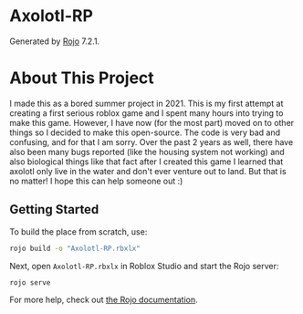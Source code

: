 # Axolotl-RP

Generated by [Rojo](https://github.com/rojo-rbx/rojo) 7.2.1.

# About This Project

I made this as a bored summer project in 2021. This is my first attempt at creating a first serious roblox game and I spent many hours into trying to make this game. However, I have now (for the most part) moved on to other things so I decided to make this open-source. The code is very bad and confusing, and for that I am sorry. Over the past 2 years as well, there have also been many bugs reported (like the housing system not working) and also biological things like that fact after I created this game I learned that axolotl only live in the water and don't ever venture out to land. But that is no matter! I hope this can help someone out :)

## Getting Started

To build the place from scratch, use:

```bash
rojo build -o "Axolotl-RP.rbxlx"
```

Next, open `Axolotl-RP.rbxlx` in Roblox Studio and start the Rojo server:

```bash
rojo serve
```

For more help, check out [the Rojo documentation](https://rojo.space/docs).
